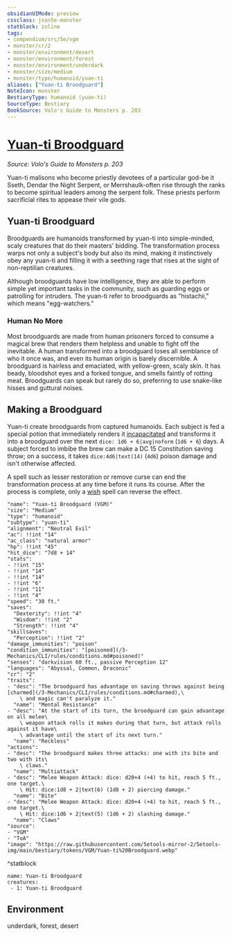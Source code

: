```yaml
---
obsidianUIMode: preview
cssclass: json5e-monster
statblock: inline
tags:
- compendium/src/5e/vgm
- monster/cr/2
- monster/environment/desert
- monster/environment/forest
- monster/environment/underdark
- monster/size/medium
- monster/type/humanoid/yuan-ti
aliases: ["Yuan-ti Broodguard"]
NoteIcon: monster
BestiaryType: humanoid (yuan-ti)
SourceType: Bestiary
BookSource: Volo's Guide to Monsters p. 203
---
```

# [Yuan-ti Broodguard](3-Mechanics\CLI\bestiary\humanoid/yuan-ti-broodguard-vgm.md)
*Source: Volo's Guide to Monsters p. 203*  

Yuan-ti malisons who become priestly devotees of a particular god-be it Sseth, Dendar the Night Serpent, or Merrshaulk-often rise through the ranks to become spiritual leaders among the serpent folk. These priests perform sacrificial rites to appease their vile gods.

## Yuan-ti Broodguard

Broodguards are humanoids transformed by yuan-ti into simple-minded, scaly creatures that do their masters' bidding. The transformation process warps not only a subject's body but also its mind, making it instinctively obey any yuan-ti and filling it with a seething rage that rises at the sight of non-reptilian creatures.

Although broodguards have low intelligence, they are able to perform simple yet important tasks in the community, such as guarding eggs or patrolling for intruders. The yuan-ti refer to broodguards as "histachii," which means "egg-watchers."

### Human No More

Most broodguards are made from human prisoners forced to consume a magical brew that renders them helpless and unable to fight off the inevitable. A human transformed into a broodguard loses all semblance of who it once was, and even its human origin is barely discernible. A broodguard is hairless and emaciated, with yellow-green, scaly skin. It has beady, bloodshot eyes and a forked tongue, and smells faintly of rotting meat. Broodguards can speak but rarely do so, preferring to use snake-like hisses and guttural noises.

## Making a Broodguard

Yuan-ti create broodguards from captured humanoids. Each subject is fed a special potion that immediately renders it [incapacitated](/3-Mechanics/CLI/rules/conditions.md#incapacitated) and transforms it into a broodguard over the next `dice: 1d6 + 6|avg|noform` (`1d6 + 6`) days. A subject forced to imbibe the brew can make a DC 15 Constitution saving throw; on a success, it takes `dice:4d6|text(14)` (`4d6`) poison damage and isn't otherwise affected.

A spell such as lesser restoration or remove curse can end the transformation process at any time before it runs its course. After the process is complete, only a [wish](/3-Mechanics/CLI/spells/wish.md) spell can reverse the effect.

```statblock
"name": "Yuan-ti Broodguard (VGM)"
"size": "Medium"
"type": "humanoid"
"subtype": "yuan-ti"
"alignment": "Neutral Evil"
"ac": !!int "14"
"ac_class": "natural armor"
"hp": !!int "45"
"hit_dice": "7d8 + 14"
"stats":
- !!int "15"
- !!int "14"
- !!int "14"
- !!int "6"
- !!int "11"
- !!int "4"
"speed": "30 ft."
"saves":
  "Dexterity": !!int "4"
  "Wisdom": !!int "2"
  "Strength": !!int "4"
"skillsaves":
  "Perception": !!int "2"
"damage_immunities": "poison"
"condition_immunities": "[poisoned](/3-Mechanics/CLI/rules/conditions.md#poisoned)"
"senses": "darkvision 60 ft., passive Perception 12"
"languages": "Abyssal, Common, Draconic"
"cr": "2"
"traits":
- "desc": "The broodguard has advantage on saving throws against being [charmed](/3-Mechanics/CLI/rules/conditions.md#charmed),\
    \ and magic can't paralyze it."
  "name": "Mental Resistance"
- "desc": "At the start of its turn, the broodguard can gain advantage on all melee\
    \ weapon attack rolls it makes during that turn, but attack rolls against it have\
    \ advantage until the start of its next turn."
  "name": "Reckless"
"actions":
- "desc": "The broodguard makes three attacks: one with its bite and two with its\
    \ claws."
  "name": "Multiattack"
- "desc": "Melee Weapon Attack: dice: d20+4 (+4) to hit, reach 5 ft., one target.\
    \ Hit: dice:1d8 + 2|text(6) (1d8 + 2) piercing damage."
  "name": "Bite"
- "desc": "Melee Weapon Attack: dice: d20+4 (+4) to hit, reach 5 ft., one target.\
    \ Hit: dice:1d6 + 2|text(5) (1d6 + 2) slashing damage."
  "name": "Claws"
"source":
- "VGM"
- "ToA"
"image": "https://raw.githubusercontent.com/5etools-mirror-2/5etools-img/main/bestiary/tokens/VGM/Yuan-ti%20Broodguard.webp"
```
^statblock

```encounter-table
name: Yuan-ti Broodguard
creatures:
 - 1: Yuan-ti Broodguard
```

## Environment

underdark, forest, desert